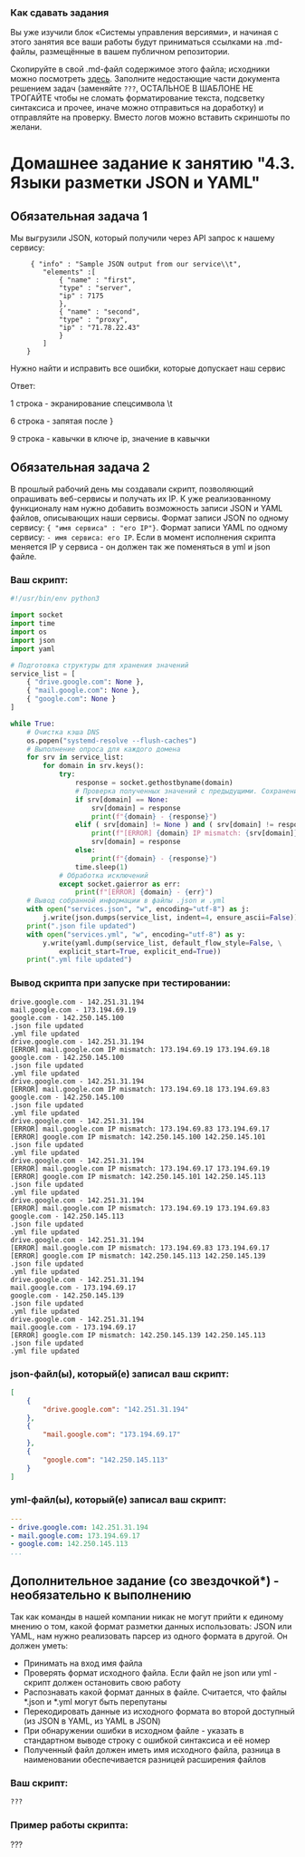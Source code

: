 ### Как сдавать задания

Вы уже изучили блок «Системы управления версиями», и начиная с этого занятия все ваши работы будут приниматься ссылками на .md-файлы, размещённые в вашем публичном репозитории.

Скопируйте в свой .md-файл содержимое этого файла; исходники можно посмотреть [здесь](https://raw.githubusercontent.com/netology-code/sysadm-homeworks/devsys10/04-script-03-yaml/README.md). Заполните недостающие части документа решением задач (заменяйте `???`, ОСТАЛЬНОЕ В ШАБЛОНЕ НЕ ТРОГАЙТЕ чтобы не сломать форматирование текста, подсветку синтаксиса и прочее, иначе можно отправиться на доработку) и отправляйте на проверку. Вместо логов можно вставить скриншоты по желани.

# Домашнее задание к занятию "4.3. Языки разметки JSON и YAML"


## Обязательная задача 1
Мы выгрузили JSON, который получили через API запрос к нашему сервису:
```
     { "info" : "Sample JSON output from our service\\t",
        "elements" :[
            { "name" : "first",
            "type" : "server",
            "ip" : 7175 
            },
            { "name" : "second",
            "type" : "proxy",
            "ip" : "71.78.22.43"
            }
        ]
    }
```
  Нужно найти и исправить все ошибки, которые допускает наш сервис

Ответ:

1 строка - экранирование спецсимвола \t

6 строка - запятая после }

9 строка - кавычки в ключе ip, значение в кавычки
## Обязательная задача 2
В прошлый рабочий день мы создавали скрипт, позволяющий опрашивать веб-сервисы и получать их IP. К уже реализованному функционалу нам нужно добавить возможность записи JSON и YAML файлов, описывающих наши сервисы. Формат записи JSON по одному сервису: `{ "имя сервиса" : "его IP"}`. Формат записи YAML по одному сервису: `- имя сервиса: его IP`. Если в момент исполнения скрипта меняется IP у сервиса - он должен так же поменяться в yml и json файле.

### Ваш скрипт:
```python
#!/usr/bin/env python3

import socket
import time
import os
import json
import yaml

# Подготовка структуры для хранения значений
service_list = [
    { "drive.google.com": None },
    { "mail.google.com": None },
    { "google.com": None }
]

while True:
    # Очистка кэша DNS
    os.popen("systemd-resolve --flush-caches")
    # Выполнение опроса для каждого домена
    for srv in service_list:
        for domain in srv.keys():
            try:
                response = socket.gethostbyname(domain)
                # Проверка полученных значений с предыдущими. Сохранение полученных значений
                if srv[domain] == None:
                    srv[domain] = response
                    print(f"{domain} - {response}")
                elif ( srv[domain] != None ) and ( srv[domain] != response ):
                    print(f"[ERROR] {domain} IP mismatch: {srv[domain]} {response}")
                    srv[domain] = response
                else:
                    print(f"{domain} - {response}")
                time.sleep(1)
            # Обработка исключений
            except socket.gaierror as err:
                print(f"[ERROR] {domain} - {err}")
    # Вывод собранной информации в файлы .json и .yml
    with open("services.json", "w", encoding="utf-8") as j:
        j.write(json.dumps(service_list, indent=4, ensure_ascii=False))
    print(".json file updated")
    with open("services.yml", "w", encoding="utf-8") as y:
        y.write(yaml.dump(service_list, default_flow_style=False, \
            explicit_start=True, explicit_end=True))
    print(".yml file updated")

```

### Вывод скрипта при запуске при тестировании:
```
drive.google.com - 142.251.31.194
mail.google.com - 173.194.69.19
google.com - 142.250.145.100
.json file updated
.yml file updated
drive.google.com - 142.251.31.194
[ERROR] mail.google.com IP mismatch: 173.194.69.19 173.194.69.18
google.com - 142.250.145.100
.json file updated
.yml file updated
drive.google.com - 142.251.31.194
[ERROR] mail.google.com IP mismatch: 173.194.69.18 173.194.69.83
google.com - 142.250.145.100
.json file updated
.yml file updated
drive.google.com - 142.251.31.194
[ERROR] mail.google.com IP mismatch: 173.194.69.83 173.194.69.17
[ERROR] google.com IP mismatch: 142.250.145.100 142.250.145.101
.json file updated
.yml file updated
drive.google.com - 142.251.31.194
[ERROR] mail.google.com IP mismatch: 173.194.69.17 173.194.69.19
[ERROR] google.com IP mismatch: 142.250.145.101 142.250.145.113
.json file updated
.yml file updated
drive.google.com - 142.251.31.194
[ERROR] mail.google.com IP mismatch: 173.194.69.19 173.194.69.83
google.com - 142.250.145.113
.json file updated
.yml file updated
drive.google.com - 142.251.31.194
[ERROR] mail.google.com IP mismatch: 173.194.69.83 173.194.69.17
[ERROR] google.com IP mismatch: 142.250.145.113 142.250.145.139
.json file updated
.yml file updated
drive.google.com - 142.251.31.194
mail.google.com - 173.194.69.17
google.com - 142.250.145.139
.json file updated
.yml file updated
drive.google.com - 142.251.31.194
mail.google.com - 173.194.69.17
[ERROR] google.com IP mismatch: 142.250.145.139 142.250.145.113
.json file updated
.yml file updated
```

### json-файл(ы), который(е) записал ваш скрипт:
```json
[
    {
        "drive.google.com": "142.251.31.194"
    },
    {
        "mail.google.com": "173.194.69.17"
    },
    {
        "google.com": "142.250.145.113"
    }
]
```

### yml-файл(ы), который(е) записал ваш скрипт:
```yaml
---
- drive.google.com: 142.251.31.194
- mail.google.com: 173.194.69.17
- google.com: 142.250.145.113
...
```

## Дополнительное задание (со звездочкой*) - необязательно к выполнению

Так как команды в нашей компании никак не могут прийти к единому мнению о том, какой формат разметки данных использовать: JSON или YAML, нам нужно реализовать парсер из одного формата в другой. Он должен уметь:
   * Принимать на вход имя файла
   * Проверять формат исходного файла. Если файл не json или yml - скрипт должен остановить свою работу
   * Распознавать какой формат данных в файле. Считается, что файлы *.json и *.yml могут быть перепутаны
   * Перекодировать данные из исходного формата во второй доступный (из JSON в YAML, из YAML в JSON)
   * При обнаружении ошибки в исходном файле - указать в стандартном выводе строку с ошибкой синтаксиса и её номер
   * Полученный файл должен иметь имя исходного файла, разница в наименовании обеспечивается разницей расширения файлов

### Ваш скрипт:
```python
???
```

### Пример работы скрипта:
???
